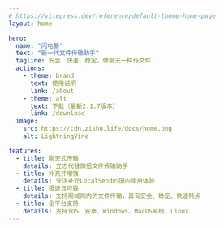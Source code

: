 ```yaml
---
# https://vitepress.dev/reference/default-theme-home-page
layout: home

hero:
  name: "闪电藤"
  text: "新一代文件传输助手"
  tagline: 安全、快速、稳定，像聊天一样传文件
  actions:
    - theme: brand
      text: 使用说明
      link: /about
    - theme: alt
      text: 下载（最新2.1.7版本）
      link: /download
  image:
    src: https://cdn.zishu.life/docs/home.png
    alt: LightningVine

features:
  - title: 聊天式传输
    details: 立志代替微信文件传输助手
  - title: 补充并增强
    details: 专注补充LocalSend的国内使用体验
  - title: 极速且可靠
    details: 支持局域网内的文件传输，具有安全、稳定、快速特点
  - title: 全平台支持
    details: 支持iOS、安卓、Windows、MacOS系统、Linux
---
```

